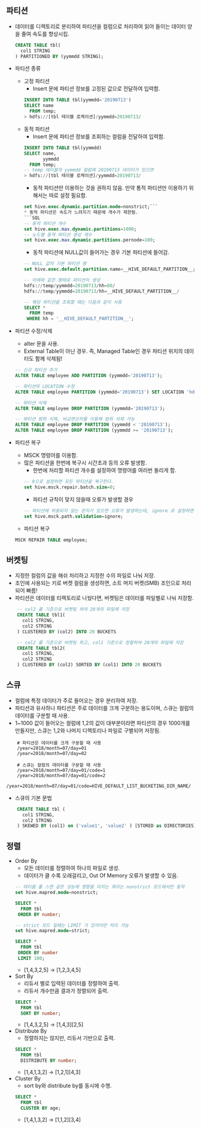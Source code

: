 ## 파티션
* 데이터를 디렉토리로 분리하여 파티션을 컬럼으로 처리하여 읽어 들이는 데이터 양을 줄여 속도를 향상시킴. 
    ```SQL 
    CREATE TABLE tbl(
      col1 STRING
    ) PARTITIONED BY (yymmdd STRING); 
    ```

* 파티션 종류
    * 고정 파티션
        * Insert 문에 파티션 정보를 고정된 값으로 전달하여 입력함.
        ```SQL
        INSERT INTO TABLE tbl(yymmdd='20190713')
        SELECT name
          FROM temp;
        > hdfs://[tbl 테이블 로케이션]/yymmdd=20190713/  
        ```
    * 동적 파티션
        * Insert 문에 파티션 정보를 조회하는 컬럼을 전달하여 입력함.
        ```SQL
        INSERT INTO TABLE tbl(yymmdd)
        SELECT name,
               yymmdd
          FROM temp;      
        -- temp 테이블의 yymmdd 컬럼에 20190713 데이터가 있으면
        > hdfs://[tbl 테이블 로케이션]/yymmdd=20190713/
        ```
        * 동적 파티션만 이용하는 것을 권하지 않음. 만약 통적 파티션만 이용하기 위해서는 따로 설정 필요함.
        ```SQL 
        set hive.exec.dynamic.partition.mode=nonstrict;```
        * 동적 파티션은 속도가 느려지기 때문에 개수가 제한됨.
        ```SQL
        -- 동적 파티션 개수 
        set hive.exec.max.dynamic.partitions=1000;
        -- 노드별 동적 파티션 생성 개수 
        set hive.exec.max.dynamic.partitions.pernode=100;
        ```
        * 동적 파티션에 NULL값이 들어가는 경우 기본 파티션에 들어감.
        ```SQL
        -- NULL 값의 기본 파티션 명 
        set hive.exec.default.partition.name=__HIVE_DEFAULT_PARTITION__;

        -- 아래와 같은 형태로 파티션이 생성 
        hdfs://temp/yymmdd=20190713/hh=00/
        hdfs://temp/yymmdd=20190713/hh=__HIVE_DEFAULT_PARTITION__/

        -- 해당 파티션을 조회할 때는 다음과 같이 사용 
        SELECT *
          FROM temp
         WHERE hh = '__HIVE_DEFAULT_PARTITION__';        
        ```
* 파티션 수정/삭제
    * alter 문을 사용.
    * External Table이 아닌 경우. 즉, Managed Table인 경우 파티션 위치의 데이터도 함께 삭제됨!
    ```SQL
    -- 신규 파티션 추가 
    ALTER TABLE employee ADD PARTITION (yymmdd='20190713');

    -- 파티션의 LOCATION 수정  
    ALTER TABLE employee PARTITION (yymmdd='20190713') SET LOCATION 'hdfs://127.0.0.1/user/';

    -- 파티션 삭제 
    ALTER TABLE employee DROP PARTITION (yymmdd='20190713');

    -- 파티션 범위 삭제, 비교연산자를 이용해 범위 삭제 가능 
    ALTER TABLE employee DROP PARTITION (yymmdd < '20190713');
    ALTER TABLE employee DROP PARTITION (yymmdd >= '20190713');
    ```
* 파티션 복구
    * MSCK 명령어를 이용함.
    * 많은 파티션을 한번에 복구시 시간초과 등의 오류 발생함.
        * 한번에 처리할 파티션 개수를 설정하여 명령어를 여러번 돌리게 함.
        ```SQL
        -- 0으로 설정하면 모든 파티션을 복구한다. 
        set hive.msck.repair.batch.size=0;        
        ```
        * 파티션 규칙이 맞지 않을때 오류가 발생할 경우
        ```SQL
        -- 파티션에 허용되지 않는 문자가 있으면 오류가 발생하는데, ignore 로 설정하면 무시하고 넘어간다. 
        set hive.msck.path.validation=ignore;
        ```
    * 파티션 복구
    ```SQL
    MSCK REPAIR TABLE employee;
    ```
    
## 버켓팅
* 지정한 컬럼의 값을 해쉬 처리하고 지정한 수의 파일로 나눠 저장.
* 조인에 사용되는 키로 버켓 컬럼을 생성하면, 소트 머지 버켓(SMB) 조인으로 처리되어 빠름!
* 파티션은 데이터를 티렉토리로 나눴다면, 버켓팅은 데이터를 파일별로 나눠 저장함.
```SQL
    -- col2 를 기준으로 버켓팅 하여 20개의 파일에 저장 
    CREATE TABLE tbl1(
      col1 STRING,
      col2 STRING
    ) CLUSTERED BY (col2) INTO 20 BUCKETS

    -- col2 를 기준으로 버켓팅 하고, col1 기준으로 정렬하여 20개의 파일에 저장 
    CREATE TABLE tbl2(
      col1 STRING,
      col2 STRING
    ) CLUSTERED BY (col2) SORTED BY (col1) INTO 20 BUCKETS
```

## 스큐
* 컬럼에 특정 데이터가 주로 들어오는 경우 분리하여 저장.
* 파티션과 유사하나 파티션은 주로 데이터를 크게 구분하는 용도이며, 스큐는 컬럼의 데이터를 구분할 때 사용.
* 1~1000 값이 들어오는 컬럼에 1,2의 값이 대부분이라면 파티션의 경우 1000개를 만들지만, 스큐는 1,2와 나머지 디렉토리나 파일로 구별되어 저장됨.
```text
    # 파티션은 데이터를 크게 구분할 때 사용
    /year=2018/month=07/day=01
    /year=2018/month=07/day=02

    # 스큐는 칼럼의 데이터를 구분할 때 사용 
    /year=2018/month=07/day=01/code=1
    /year=2018/month=07/day=01/code=2
    /year=2018/month=07/day=01/code=HIVE_DEFAULT_LIST_BUCKETING_DIR_NAME/
```
* 스큐의 기본 문법
```SQL
    CREATE TABLE tbl (
      col1 STRING,
      col2 STRING
    ) SKEWED BY (col1) on ('value1', 'value2' ) [STORED as DIRECTORIES];
```

## 정렬
* Order By
    * 모든 데이터를 정렬하여 하나의 파일로 생성.
    * 데이터가 클 수록 오래걸리고, Out Of Memory 오류가 발생할 수 있음.
    ```SQL
    -- 테이블 풀 스캔 같은 성능에 영향을 미치는 쿼리는 nonstrict 모드에서만 동작 
    set hive.mapred.mode=nonstrict;

    SELECT *
      FROM tbl
     ORDER BY number;

    -- strict 모드 일때는 LIMIT 가 있어야만 처리 가능 
    set hive.mapred.mode=strict;

    SELECT *
      FROM tbl
     ORDER BY number
     LIMIT 100;
    ```
    * [1,4,3,2,5] -> [1,2,3,4,5]
* Sort By
    * 리듀서 별로 입력된 데이터를 정렬하여 출력.
    * 리듀서 개수만큼 결과가 정렬되어 출력.
    ```SQL
    SELECT *
      FROM tbl
      SORT BY number;
    ```
    * [1,4,3,2,5] -> [1,4,3][2,5]
* Distribute By
    * 정렬하지는 않지만, 리듀서 기반으로 출력.
    ```SQL
    SELECT *
      FROM tbl
      DISTRIBUTE BY number;    
    ```
    * [1,4,1,3,2] -> [1,2,1][4,3]
* Cluster By
    * sort by와 distribute by를 동시에 수행.
    ```SQL
    SELECT *
      FROM tbl
      CLUSTER BY age;    
    ```
    * [1,4,1,3,2] -> [1,1,2][3,4]